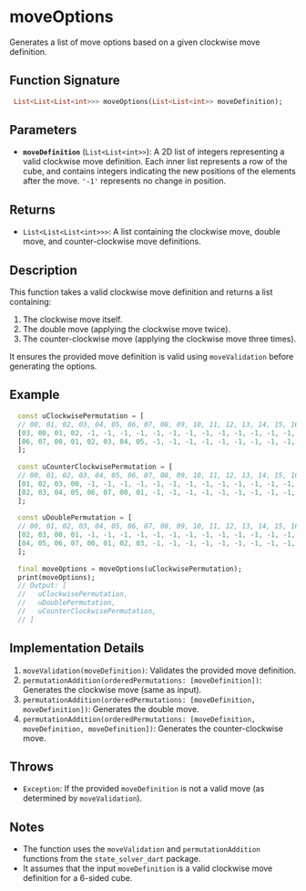 # moveOptions

Generates a list of move options based on a given clockwise move definition.

## Function Signature

```dart
 List<List<List<int>>> moveOptions(List<List<int>> moveDefinition);
 ```

## Parameters

- **`moveDefinition`** (`List<List<int>>`):
A 2D list of integers representing a valid clockwise move definition. Each inner list represents a row of the cube, and contains integers indicating the new positions of the elements after the move. `'-1'` represents no change in position.

## Returns

- `List<List<List<int>>>`: A list containing the clockwise move, double move, and counter-clockwise move definitions.

## Description

This function takes a valid clockwise move definition and returns a list containing:

1.  The clockwise move itself.
2.  The double move (applying the clockwise move twice).
3.  The counter-clockwise move (applying the clockwise move three times).

It ensures the provided move definition is valid using `moveValidation` before generating the options.

## Example

```dart
  const uClockwisePermutation = [
  // 00, 01, 02, 03, 04, 05, 06, 07, 08, 09, 10, 11, 12, 13, 14, 15, 16, 17, 18, 19, 20, 21, 22, 23
  [03, 00, 01, 02, -1, -1, -1, -1, -1, -1, -1, -1, -1, -1, -1, -1, -1, -1, -1, -1, -1, -1, -1, -1],
  [06, 07, 00, 01, 02, 03, 04, 05, -1, -1, -1, -1, -1, -1, -1, -1, -1, -1, -1, -1, -1, -1, -1, -1],
  ];
 
  const uCounterClockwisePermutation = [
  // 00, 01, 02, 03, 04, 05, 06, 07, 08, 09, 10, 11, 12, 13, 14, 15, 16, 17, 18, 19, 20, 21, 22, 23
  [01, 02, 03, 00, -1, -1, -1, -1, -1, -1, -1, -1, -1, -1, -1, -1, -1, -1, -1, -1, -1, -1, -1, -1],
  [02, 03, 04, 05, 06, 07, 00, 01, -1, -1, -1, -1, -1, -1, -1, -1, -1, -1, -1, -1, -1, -1, -1, -1],
  ];
 
  const uDoublePermutation = [
  // 00, 01, 02, 03, 04, 05, 06, 07, 08, 09, 10, 11, 12, 13, 14, 15, 16, 17, 18, 19, 20, 21, 22, 23
  [02, 03, 00, 01, -1, -1, -1, -1, -1, -1, -1, -1, -1, -1, -1, -1, -1, -1, -1, -1, -1, -1, -1, -1],
  [04, 05, 06, 07, 00, 01, 02, 03, -1, -1, -1, -1, -1, -1, -1, -1, -1, -1, -1, -1, -1, -1, -1, -1],
  ];
 
  final moveOptions = moveOptions(uClockwisePermutation);
  print(moveOptions);
  // Output: [
  //   uClockwisePermutation,
  //   uDoublePermutation,
  //   uCounterClockwisePermutation,
  // ]
 ```

## Implementation Details

1. `moveValidation(moveDefinition)`: Validates the provided move definition.
2. `permutationAddition(orderedPermutations: [moveDefinition])`: Generates the clockwise move (same as input).
3. `permutationAddition(orderedPermutations: [moveDefinition, moveDefinition])`: Generates the double move.
4. `permutationAddition(orderedPermutations: [moveDefinition, moveDefinition, moveDefinition])`: Generates the counter-clockwise move.

## Throws

- `Exception`: If the provided `moveDefinition` is not a valid move (as determined by `moveValidation`).

## Notes

- The function uses the `moveValidation` and `permutationAddition` functions from the `state_solver_dart` package.
- It assumes that the input `moveDefinition` is a valid clockwise move definition for a 6-sided cube.